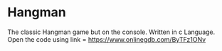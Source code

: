 # Hangman
The classic Hangman game but on the console. Written in c Language.
Open the code using link = https://www.onlinegdb.com/ByTFz1ONv
